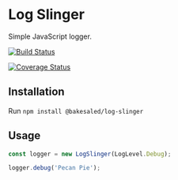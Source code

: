 # Log Slinger
Simple JavaScript logger.

[![Build Status][travis-badge]][travis-badge-url]

[travis-badge]: https://travis-ci.com/bakesaled/log-slinger.svg?branch=master
[travis-badge-url]: https://travis-ci.com/bakesaled/log-slinger

[![Coverage Status](https://coveralls.io/repos/github/bakesaled/log-slinger/badge.svg?branch=master&kill_cache=1)](https://coveralls.io/github/bakesaled/log-slinger?branch=master)

## Installation

Run `npm install @bakesaled/log-slinger`

## Usage

```javascript
const logger = new LogSlinger(LogLevel.Debug);

logger.debug('Pecan Pie');
```